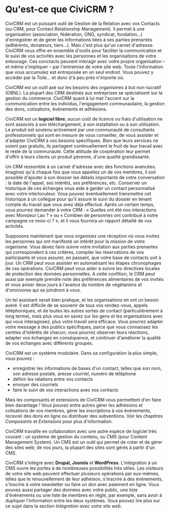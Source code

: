 Qu'est-ce que CiviCRM ?
=======================

CiviCRM est un puissant outil de Gestion de la Relation avec vos Contacts (ou CRM, pour Contact Relationship Management). Il permet à une organisation (association, fédération, ONG, syndicat, fondation...) d'enregistrer et de gérer les informations liées à ses parties prenantes (adhérents, donateurs, tiers...). Mais c'est plus qu'un carnet d'adresse. CiviCRM vous offre en ensemble d'outils pour faciliter la communication et le suivi de vos activités avec les personnes et les organisations de votre entourage. Ces conctacts peuvent interagir avec votre propre organisation – et même s'impliquer – par l'entremise de votre site web. Toute l'information que vous accumulez est entreposée en un seul endroit. Vous pouvez y accéder par la Toile... et donc d'à peu près n'importe où. 

CiviCRM est un outil axé sur les besoins des organismes à but non-lucratif (OBNL). La plupart des CRM destinés aux entreprises se spécialisent sur la gestion du commerce. CiviCRM quant à lui met l'accent sur la communication entre les individus, l'engagement communautaire, la gestion des dons, cotisations, événements et adhésions.

CiviCRM est un **logiciel libre**; aucun coût de licence ou frais d'utilisation ne sont associés à son téléchargement, à son installation ou à son utilisation. Le produit est soutenu activement par une communauté de consultants professionnels qui sont en mesure de vous conseiller, de vous assister et d'adapter CiviCRM à vos besoins spécifiques. Bien que leurs services ne soient pas gratuits, ils partagent continuellement le fruit de leur travail avec le reste de la communauté. Cette attitude de coopération leur permet d'offrir à leurs clients un produit pérenne, d'une qualité grandissante.

Un CRM ressemble à un carnet d'adresse avec des fonctions avancées. Imaginez qu'à chaque fois que vous appeliez un de vos membres, il soit possible d'ajouter à son dossier les détails importants de votre conversation : la date de l'appel, ses intérêts, ses préférences, etc. Conserver un historique de ces échanges vous aide à garder un contact personnalisé avec votre interlocuteur. Vous pouvez éventuellement transmettre cet historique à un collègue pour qu'il assure le suivi du dossier en tenant compte du travail que vous avez déjà effectué. Après un certain temps, vous pourrez demander à votre CRM : « Quelles ont été nos interactions avec Monsieur Lao ? » ou « Combien de personnes ont contribué à notre campagne ce mois-ci ? », et il vous fournira un rapport détaillé de vos activités. 

Supposons maintenant que vous organisiez une réception où vous invitez les personnes qui ont manifesté un intérêt pour la mission de votre organisme. Vous devez faire suivre votre invitation aux parties prenantes qui correspondent à ces critères, compiler les réservations de vos participants et vous assurer, en passant, que votre base de contacts soit à jour. Un CRM peut vous assister en automatisant les étapes chronophages de ces opérations. CiviCRM peut vous aider à suivre les directives locales de protection des données personnelles. A cette confition, le CRM peut aussi par exemple prendre note des préférences alimentaires de vos invités et vous aviser deux jours à l'avance du nombre de végétariens et d'omnivores qui se joindront à vous.

Un tel assistant serait bien pratique, et les organisations en ont un besoin avéré. Il est difficile de se souvenir de tous vos rendez-vous, appels téléphoniques, et de toutes les autres sortes de contact (particulièrement à long terme), mais plus vous en savez sur les gens et les organisations avec qui vous interagissez, plus votre travail sera efficace. Vous pourrez adapter votre message à des publics spécifiques, parce que vous connaissez les centres d'intérêts de chacun; vous pourrez observer leurs réactions, adapter vos échanges en conséquence, et continuer d'améliorer la qualité de vos échanges avec différents groupes.

CiviCRM est un système modulaire. Dans sa configuration la plus simple, vous pouvez :

-   enregistrer les informations de bases d'un contact, telles que son nom, son adresse postale, aresse courriel, numéro de téléphone
-   définir les relations entre vos contacts
-   envoyer des courriels
-   faire le suivi de vos interactions avec vos contacts

Mais les composants et extensions de CiviCRM vous permettent d'en faire bien davantage ! Vous pouvez entre autres gérer les adhésions et cotisations de vos membres, gérer les inscriptions à vos événements, recevoir des dons en ligne ou distribuer des subventions. Voir les chapitres *Composants* et *Extensions* pour plus d'information.

CiviCRM travaille en collaboration avec une autre espèce de logiciel très courant : un système de gestion du contenu, ou CMS (pour Content Management System). Un CMS est un outil qui permet de créer et de gérer des sites web; de nos jours, la plupart des sites sont gérés à partir d'un CMS.

CiviCRM s'intègre avec **Drupal, Joomla** et **WordPress**. L'intégration à un CMS ouvre les portes à de nombreuses possibilités très utiles. Les visiteurs de votre site web peuvent effectuer plusieurs opérations par eux-mêmes, telles que le renouvellement de leur adhésion, s'inscrire à des événements, s'inscrire à votre newsletter ou faire un don avec paiement en ligne. Vous pouvez aussi partager des données avec votre public, une liste d'événements ou une liste de membres en règle, par exemple, sans avoir à dupliquer l'information entre les deux systèmes. Vous pouvez lire plus sur ce sujet dans la section *Intégration avec votre site web*.
